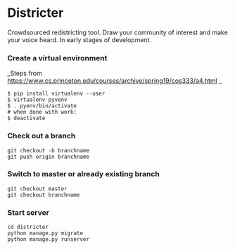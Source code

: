 # Districter
Crowdsourced redistricting tool. Draw your community of interest and make your voice heard. In early stages of development.


### Create a virtual environment
_Steps from https://www.cs.princeton.edu/courses/archive/spring19/cos333/a4.html
_
```
$ pip install virtualenv --user  
$ virtualenv pyvenv                 
$ . pyenv/bin/activate
# when done with work:
$ deactivate                      
```

### Check out a branch
```
git checkout -b branchname
git push origin branchname
```

### Switch to master or already existing branch
```
git checkout master
git checkout branchname
```

### Start server
```
cd districter
python manage.py migrate
python manage.py runserver
```
